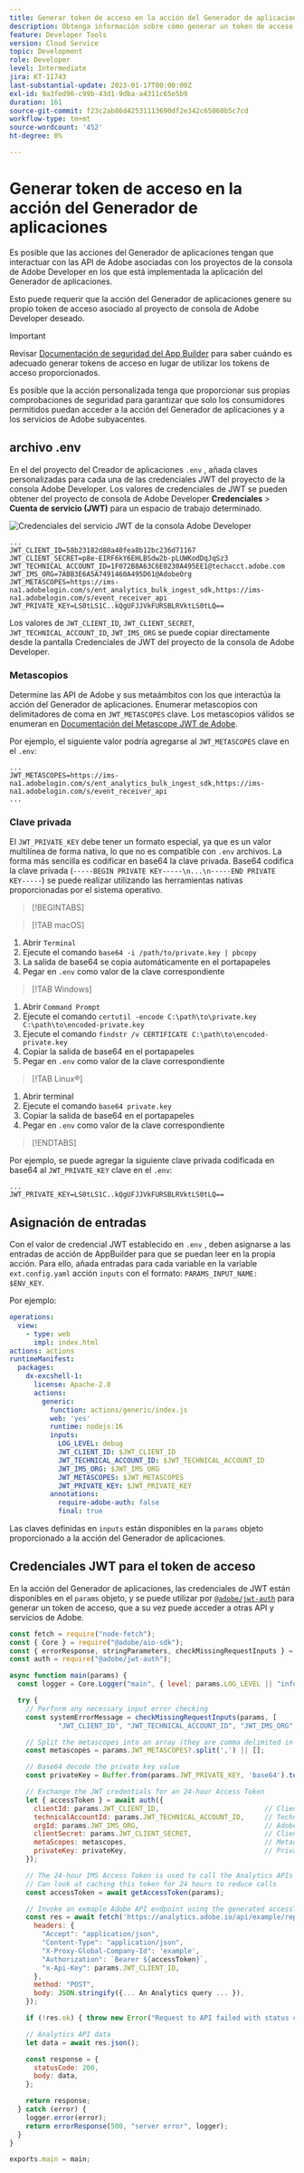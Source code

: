 ```yaml
---
title: Generar token de acceso en la acción del Generador de aplicaciones
description: Obtenga información sobre cómo generar un token de acceso con credenciales de JWT para utilizarlo en una acción de App Builder.
feature: Developer Tools
version: Cloud Service
topic: Development
role: Developer
level: Intermediate
jira: KT-11743
last-substantial-update: 2023-01-17T00:00:00Z
exl-id: 9a3fed96-c99b-43d1-9dba-a4311c65e5b9
duration: 161
source-git-commit: f23c2ab86d42531113690df2e342c65060b5c7cd
workflow-type: tm+mt
source-wordcount: '452'
ht-degree: 0%

---
```


# Generar token de acceso en la acción del Generador de aplicaciones

Es posible que las acciones del Generador de aplicaciones tengan que interactuar con las API de Adobe asociadas con los proyectos de la consola de Adobe Developer en los que está implementada la aplicación del Generador de aplicaciones.

Esto puede requerir que la acción del Generador de aplicaciones genere su propio token de acceso asociado al proyecto de consola de Adobe Developer deseado.

>[!IMPORTANT]
>
> Revisar [Documentación de seguridad del App Builder](https://developer.adobe.com/app-builder/docs/guides/security/) para saber cuándo es adecuado generar tokens de acceso en lugar de utilizar los tokens de acceso proporcionados.
>
> Es posible que la acción personalizada tenga que proporcionar sus propias comprobaciones de seguridad para garantizar que solo los consumidores permitidos puedan acceder a la acción del Generador de aplicaciones y a los servicios de Adobe subyacentes.


## archivo .env

En el del proyecto del Creador de aplicaciones `.env` , añada claves personalizadas para cada una de las credenciales JWT del proyecto de la consola Adobe Developer. Los valores de credenciales de JWT se pueden obtener del proyecto de consola de Adobe Developer __Credenciales__ > __Cuenta de servicio (JWT)__ para un espacio de trabajo determinado.

![Credenciales del servicio JWT de la consola Adobe Developer](./assets/jwt-auth/jwt-credentials.png)

```
...
JWT_CLIENT_ID=58b23182d80a40fea8b12bc236d71167
JWT_CLIENT_SECRET=p8e-EIRF6kY6EHLBSdw2b-pLUWKodDqJqSz3
JWT_TECHNICAL_ACCOUNT_ID=1F072B8A63C6E0230A495EE1@techacct.adobe.com
JWT_IMS_ORG=7ABB3E6A5A7491460A495D61@AdobeOrg
JWT_METASCOPES=https://ims-na1.adobelogin.com/s/ent_analytics_bulk_ingest_sdk,https://ims-na1.adobelogin.com/s/event_receiver_api
JWT_PRIVATE_KEY=LS0tLS1C..kQgUFJJVkFURSBLRVktLS0tLQ==
```

Los valores de `JWT_CLIENT_ID`, `JWT_CLIENT_SECRET`, `JWT_TECHNICAL_ACCOUNT_ID`, `JWT_IMS_ORG` se puede copiar directamente desde la pantalla Credenciales de JWT del proyecto de la consola de Adobe Developer.

### Metascopios

Determine las API de Adobe y sus metaámbitos con los que interactúa la acción del Generador de aplicaciones. Enumerar metascopios con delimitadores de coma en `JWT_METASCOPES` clave. Los metascopios válidos se enumeran en [Documentación del Metascope JWT de Adobe](https://developer.adobe.com/developer-console/docs/guides/authentication/JWT/Scopes/).


Por ejemplo, el siguiente valor podría agregarse al `JWT_METASCOPES` clave en el `.env`:

```
...
JWT_METASCOPES=https://ims-na1.adobelogin.com/s/ent_analytics_bulk_ingest_sdk,https://ims-na1.adobelogin.com/s/event_receiver_api
...
```

### Clave privada

El `JWT_PRIVATE_KEY` debe tener un formato especial, ya que es un valor multilínea de forma nativa, lo que no es compatible con `.env` archivos. La forma más sencilla es codificar en base64 la clave privada. Base64 codifica la clave privada (`-----BEGIN PRIVATE KEY-----\n...\n-----END PRIVATE KEY-----`) se puede realizar utilizando las herramientas nativas proporcionadas por el sistema operativo.

>[!BEGINTABS]

>[!TAB macOS]

1. Abrir `Terminal`
1. Ejecute el comando `base64 -i /path/to/private.key | pbcopy`
1. La salida de base64 se copia automáticamente en el portapapeles
1. Pegar en `.env` como valor de la clave correspondiente

>[!TAB Windows]

1. Abrir `Command Prompt`
1. Ejecute el comando `certutil -encode C:\path\to\private.key C:\path\to\encoded-private.key`
1. Ejecute el comando `findstr /v CERTIFICATE C:\path\to\encoded-private.key`
1. Copiar la salida de base64 en el portapapeles
1. Pegar en `.env` como valor de la clave correspondiente

>[!TAB Linux®]

1. Abrir terminal
1. Ejecute el comando `base64 private.key`
1. Copiar la salida de base64 en el portapapeles
1. Pegar en `.env` como valor de la clave correspondiente

>[!ENDTABS]

Por ejemplo, se puede agregar la siguiente clave privada codificada en base64 al `JWT_PRIVATE_KEY` clave en el `.env`:

```
...
JWT_PRIVATE_KEY=LS0tLS1C..kQgUFJJVkFURSBLRVktLS0tLQ==
```

## Asignación de entradas

Con el valor de credencial JWT establecido en `.env` , deben asignarse a las entradas de acción de AppBuilder para que se puedan leer en la propia acción. Para ello, añada entradas para cada variable en la variable `ext.config.yaml` acción `inputs` con el formato: `PARAMS_INPUT_NAME: $ENV_KEY`.

Por ejemplo:

```yaml
operations:
  view:
    - type: web
      impl: index.html
actions: actions
runtimeManifest:
  packages:
    dx-excshell-1:
      license: Apache-2.0
      actions:
        generic:
          function: actions/generic/index.js
          web: 'yes'
          runtime: nodejs:16
          inputs:
            LOG_LEVEL: debug
            JWT_CLIENT_ID: $JWT_CLIENT_ID
            JWT_TECHNICAL_ACCOUNT_ID: $JWT_TECHNICAL_ACCOUNT_ID
            JWT_IMS_ORG: $JWT_IMS_ORG
            JWT_METASCOPES: $JWT_METASCOPES
            JWT_PRIVATE_KEY: $JWT_PRIVATE_KEY
          annotations:
            require-adobe-auth: false
            final: true
```

Las claves definidas en `inputs` están disponibles en la `params` objeto proporcionado a la acción del Generador de aplicaciones.


## Credenciales JWT para el token de acceso

En la acción del Generador de aplicaciones, las credenciales de JWT están disponibles en el `params` objeto, y se puede utilizar por [`@adobe/jwt-auth`](https://www.npmjs.com/package/@adobe/jwt-auth) para generar un token de acceso, que a su vez puede acceder a otras API y servicios de Adobe.

```javascript
const fetch = require("node-fetch");
const { Core } = require("@adobe/aio-sdk");
const { errorResponse, stringParameters, checkMissingRequestInputs } = require("../utils");
const auth = require("@adobe/jwt-auth");

async function main(params) {
  const logger = Core.Logger("main", { level: params.LOG_LEVEL || "info" });

  try {
    // Perform any necessary input error checking
    const systemErrorMessage = checkMissingRequestInputs(params, [
            "JWT_CLIENT_ID", "JWT_TECHNICAL_ACCOUNT_ID", "JWT_IMS_ORG", "JWT_CLIENT_SECRET", "JWT_METASCOPES", "JWT_PRIVATE_KEY"], []);

    // Split the metascopes into an array (they are comma delimited in the .env file)
    const metascopes = params.JWT_METASCOPES?.split(',') || [];

    // Base64 decode the private key value
    const privateKey = Buffer.from(params.JWT_PRIVATE_KEY, 'base64').toString('utf-8');

    // Exchange the JWT credentials for an 24-hour Access Token
    let { accessToken } = await auth({
      clientId: params.JWT_CLIENT_ID,                          // Client Id
      technicalAccountId: params.JWT_TECHNICAL_ACCOUNT_ID,     // Technical Account Id
      orgId: params.JWT_IMS_ORG,                               // Adobe IMS Org Id
      clientSecret: params.JWT_CLIENT_SECRET,                  // Client Secret
      metaScopes: metascopes,                                  // Metadcopes defining level of access the access token should provide
      privateKey: privateKey,                                  // Private Key to sign the JWT
    });

    // The 24-hour IMS Access Token is used to call the Analytics APIs
    // Can look at caching this token for 24 hours to reduce calls
    const accessToken = await getAccessToken(params);

    // Invoke an exmaple Adobe API endpoint using the generated accessToken
    const res = await fetch('https://analytics.adobe.io/api/example/reports', {
      headers: {
        "Accept": "application/json",
        "Content-Type": "application/json",
        "X-Proxy-Global-Company-Id": 'example',
        "Authorization": `Bearer ${accessToken}`,
        "x-Api-Key": params.JWT_CLIENT_ID,
      },
      method: "POST",
      body: JSON.stringify({... An Analytics query ... }),
    });

    if (!res.ok) { throw new Error("Request to API failed with status code " + res.status);}

    // Analytics API data
    let data = await res.json();

    const response = {
      statusCode: 200,
      body: data,
    };

    return response;
  } catch (error) {
    logger.error(error);
    return errorResponse(500, "server error", logger);
  }
}

exports.main = main;
```
